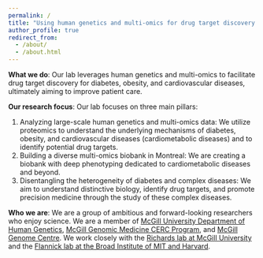 ```yaml
---
permalink: /
title: "Using human genetics and multi-omics for drug target discovery and improving clinical care"
author_profile: true
redirect_from: 
  - /about/
  - /about.html
---
```


**What we do**: Our lab leverages human genetics and multi-omics to facilitate drug target discovery for diabetes, obesity, and cardiovascular diseases, ultimately aiming to improve patient care.

**Our research focus**: Our lab focuses on three main pillars:
1. Analyzing large-scale human genetics and multi-omics data: We utilize proteomics to understand the underlying mechanisms of diabetes, obesity, and cardiovascular diseases (cardiometabolic diseases) and to identify potential drug targets.
2. Building a diverse multi-omics biobank in Montreal: We are creating a biobank with deep phenotyping dedicated to cardiometabolic diseases and beyond.
3. Disentangling the heterogeneity of diabetes and complex diseases: We aim to understand distinctive biology, identify drug targets, and promote precision medicine through the study of these complex diseases.

**Who we are**: We are a group of ambitious and forward-looking researchers who enjoy science. We are a member of [McGill University Department of Human Genetics](https://www.mcgill.ca/humangenetics/), [McGill Genomic Medicine CERC Program](https://www.genomic-medicine-cerc.online/), and [McGill Genome Centre](https://www.mcgillgenomecentre.ca/). We work closely with the [Richards lab at McGill University](https://www.mcgill.ca/genepi/) and the [Flannick lab at the Broad Institute of MIT and Harvard](https://www.flannicklab.org/).
